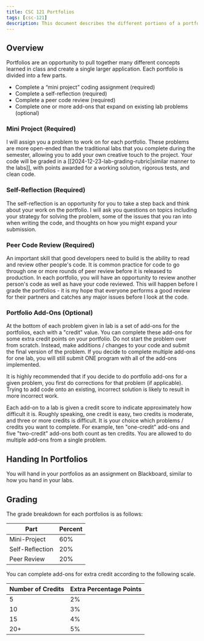 ```yaml
---
title: CSC 121 Portfolios
tags: [csc-121]
description: This document describes the different portions of a portfolio.
---
```


## Overview

Portfolios are an opportunity to pull together many different concepts learned in class and create a single larger application. Each portfolio is divided into a few parts.

* Complete a “mini project” coding assignment (required)
* Complete a self-reflection (required)
* Complete a peer code review (required)
* Complete one or more add-ons that expand on existing lab problems (optional)

### Mini Project (Required)

I will assign you a problem to work on for each portfolio. These problems are more open-ended than the traditional labs that you complete during the semester, allowing you to add your own creative touch to the project. Your code will be graded in a [[2024-12-23-lab-grading-rubric|similar manner to the labs]], with points awarded for a working solution, rigorous tests, and clean code.

### Self-Reflection (Required)

The self-reflection is an opportunity for you to take a step back and think about your work on the portfolio. I will ask you questions on topics including your strategy for solving the problem, some of the issues that you ran into when writing the code, and thoughts on how you might expand your submission.

### Peer Code Review (Required)

An important skill that good developers need to build is the ability to read and review other people's code. It is common practice for code to go through one or more rounds of peer review before it is released to production. In each portfolio, you will have an opportunity to review another person's code as well as have your code reviewed. This will happen before I grade the portfolios - it is my hope that everyone performs a good review for their partners and catches any major issues before I look at the code.

### Portfolio Add-Ons (Optional)

At the bottom of each problem given in lab is a set of add-ons for the portfolios, each with a "credit" value. You can complete these add-ons for some extra credit points on your portfolio. Do not start the problem over from scratch. Instead, make additions / changes to your code and submit the final version of the problem. If you decide to complete multiple add-ons for one lab, you will still submit ONE program with all of the add-ons implemented.

It is highly recommended that if you decide to do portfolio add-ons for a given problem, you first do corrections for that problem (if applicable). Trying to add code onto an existing, incorrect solution is likely to result in more incorrect work.

Each add-on to a lab is given a credit score to indicate approximately how difficult it is. Roughly speaking, one credit is easy, two credits is moderate, and three or more credits is difficult. It is your choice which problems / credits you want to complete. For example, ten "one-credit" add-ons and five "two-credit" add-ons both count as ten credits. You are allowed to do multiple add-ons from a single problem.

## Handing In Portfolios

You will hand in your portfolios as an assignment on Blackboard, similar to how you hand in your labs.

## Grading

The grade breakdown for each portfolios is as follows:

| Part            | Percent |
| --------------- | ------- |
| Mini-Project    | 60%     |
| Self-Reflection | 20%     |
| Peer Review     | 20%     |

You can complete add-ons for extra credit according to the following scale.

| Number of Credits | Extra Percentage Points |
| ----------------- | ----------------------- |
| 5                 | 2%                      |
| 10                | 3%                      |
| 15                | 4%                      |
| 20+               | 5%                      |
